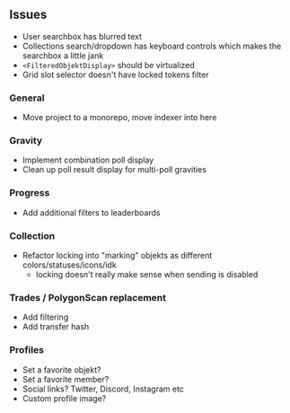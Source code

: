 ## Issues

- User searchbox has blurred text
- Collections search/dropdown has keyboard controls which makes the searchbox a little jank
- `<FilteredObjektDisplay>` should be virtualized
- Grid slot selector doesn't have locked tokens filter

### General

- Move project to a monorepo, move indexer into here

### Gravity

- Implement combination poll display
- Clean up poll result display for multi-poll gravities

### Progress

- Add additional filters to leaderboards

### Collection

- Refactor locking into "marking" objekts as different colors/statuses/icons/idk
  - locking doesn't really make sense when sending is disabled

### Trades / PolygonScan replacement

- Add filtering
- Add transfer hash

### Profiles

- Set a favorite objekt?
- Set a favorite member?
- Social links? Twitter, Discord, Instagram etc
- Custom profile image?
